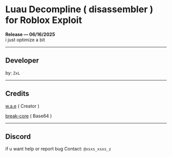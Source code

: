 # Luau Decompline ( disassembler ) for Roblox Exploit

**Release — 06/16/2025**  
i just optimize a bit

---

## Developer

by: `ZxL`

---

## Credits

[w.a.e](https://github.com/w-a-e) ( Creator )

[break-core](https://github.com/break-core) ( Base64 )

---

## Discord

if u want help or report bug
Contact: `@xsxs_xsxs_z`
